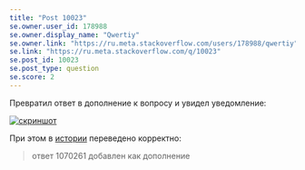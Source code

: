 ```yaml
---
title: "Post 10023"
se.owner.user_id: 178988
se.owner.display_name: "Qwertiy"
se.owner.link: "https://ru.meta.stackoverflow.com/users/178988/qwertiy"
se.link: "https://ru.meta.stackoverflow.com/q/10023"
se.post_id: 10023
se.post_type: question
se.score: 2
---
```

<p>Превратил ответ в дополнение к вопросу и увидел уведомление:</p>

<p><a href="https://i.stack.imgur.com/rWvqX.png" rel="nofollow noreferrer"><img src="https://i.stack.imgur.com/rWvqX.png" alt="скриншот"></a></p>

<p>При этом в <a href="https://ru.stackoverflow.com/posts/1063337/revisions">истории</a> переведено корректно:</p>

<blockquote>
  <p>ответ 1070261 добавлен как дополнение</p>
</blockquote>
